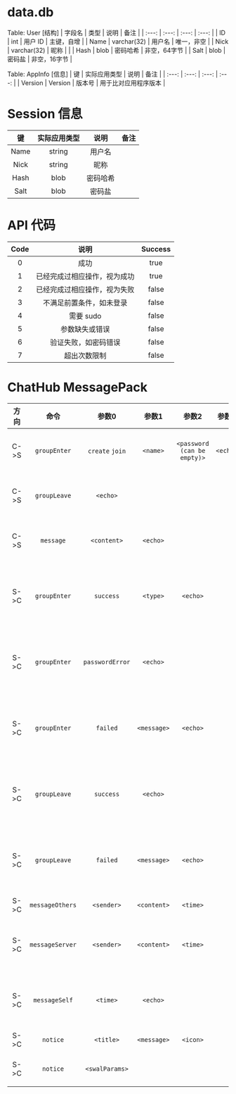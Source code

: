 # data.db
Table: User [结构]
| 字段名 | 类型 | 说明 |	备注 |
| :---: | :---: | :---: | :---: |
| ID | int | 用户 ID | 主键，自增 |
| Name | varchar(32) | 用户名 | 唯一，非空 |
| Nick | varchar(32) | 昵称 |  |
| Hash | blob | 密码哈希 | 非空，64字节 |
| Salt | blob | 密码盐 | 非空，16字节 |

Table: AppInfo [信息]
| 键 | 实际应用类型 | 说明 | 备注 |
| :---: | :---: | :---: | :---: |
| Version | Version | 版本号 | 用于比对应用程序版本 |


# Session 信息
|  键  | 实际应用类型 |  说明  | 备注 |
| :--: | :---------: | :----: | :--: |
| Name |   string    | 用户名 |      |
| Nick |   string    |  昵称  |      |
| Hash |    blob     |密码哈希|      |
| Salt |    blob     | 密码盐 |      |



# API 代码
| Code |            说明            | Success |
| :--: | :------------------------: |:-------:|
|  0   |            成功            |  true   |
|  1   | 已经完成过相应操作，视为成功 |  true   |
|  2   | 已经完成过相应操作，视为失败 |  false  |
|  3   |  不满足前置条件，如未登录   |  false  |
|  4   |          需要 sudo         |  false  |
|  5   |       参数缺失或错误        |  false  |
|  6   |    验证失败，如密码错误     |  false  |
|  7   |        超出次数限制        |  false  |


# ChatHub MessagePack
| 方向 |     命令      |     参数0     |    参数1     |           参数2           |  参数3   |      说明      |         备注         |
| :--: | :-----------: | :-----------: | :---------: | :-----------------------: | :------: | :-----------: | :------------------: |
| C->S | `groupEnter`  |`create` `join`|  `<name>`   |`<password (can be empty)>`| `<echo>` | 进入群组       |                      |
| C->S | `groupLeave`  |   `<echo>`    |             |                           |          | 离开群组       |                      |
| C->S |   `message`   |  `<content>`  |  `<echo>`   |                           |          | 发送消息       |                      |
| S->C | `groupEnter`  |   `success`   |  `<type>`   |         `<echo>`          |          | 群组进入成功   |                      |
| S->C | `groupEnter`  |`passwordError`|  `<echo>`   |                           |          | 群组操作失败   | 密码错误              |
| S->C | `groupEnter`  |   `failed`    | `<message>` |         `<echo>`          |          | 群组操作失败   | 已存在、不存在        |
| S->C | `groupLeave`  |   `success`   |  `<echo>`   |                           |          | 群组退出成功   |                      |
| S->C | `groupLeave`  |   `failed`    | `<message>` |         `<echo>`          |          | 群组退出失败   |                      |
| S->C |`messageOthers`|  `<sender>`   | `<content>` |         `<time>`          |          | 消息           |                      |
| S->C |`messageServer`|  `<sender>`   | `<content>` |         `<time>`          |          | 服务器消息     |                      |
| S->C | `messageSelf` |   `<time>`    |  `<echo>`   |                           |          | 自己的消息     |                      |
| S->C |   `notice`    |   `<title>`   | `<message>` |         `<icon>`          |          | 通知           |                      |
| S->C |   `notice`    |`<swalParams>` |             |                           |          | 通知           | 自定义参数           |